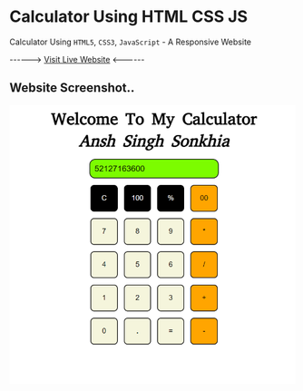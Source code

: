 # Calculator Using HTML CSS JS
Calculator Using `HTML5`, `CSS3`, `JavaScript` - A Responsive Website

------> [Visit Live Website](https://anshsinghsonkhia.github.io/Calculator-Using-HTML-CSS-JS) <------

## Website Screenshot..
![](https://github.com/AnshSinghSonkhia/Calculator-Using-HTML-CSS-JS/blob/main/images/calculator-website.png)
